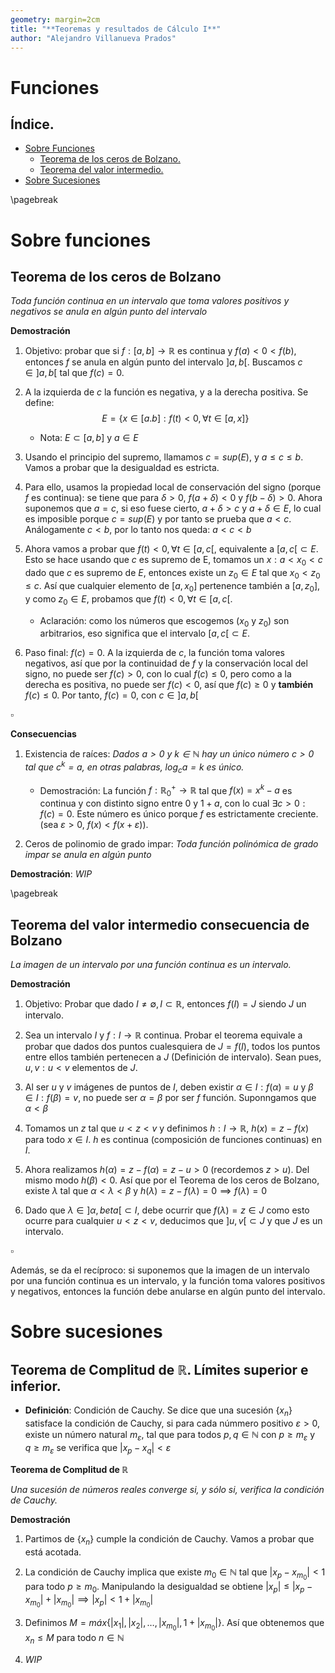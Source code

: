 ```yaml
---
geometry: margin=2cm
title: "**Teoremas y resultados de Cálculo I**"
author: "Alejandro Villanueva Prados"
---
```


# Funciones 

## Índice.
* [Sobre Funciones](#sobre-funciones)
	* [Teorema de los ceros de Bolzano.](#teorema-de-los-ceros-de-bolzano)
	* [Teorema del valor intermedio.](#teorema-del-valor-intermedio-consecuencia-de-bolzano)	
* [Sobre Sucesiones](#sobre-sucesiones)

\pagebreak

# Sobre funciones

## Teorema de los ceros de Bolzano

_Toda función continua en un intervalo que toma valores positivos y negativos se anula en algún punto del intervalo_

**Demostración**

1. Objetivo: probar que si $f: [a,b] \to \mathbb{R}$ es continua y $f(a) < 0 < f(b)$, entonces $f$
se anula en algún punto del intervalo $]a,b[$. Buscamos $c\in]a,b[$ tal que $f(c)=0$.

2. A la izquierda de $c$ la función es negativa, y a la derecha positiva. Se define: 
$$
E=\{x\in[a.b]: f(t) < 0, \forall t\in[a,x]\}
$$
	- Nota: $E\subset[a,b]$ y $a\in E$

3. Usando el principio del supremo, llamamos $c = sup(E)$, y $a \le c \le b$. Vamos a probar que la desigualdad es estricta.

4. Para ello, usamos la propiedad local de conservación del signo (porque $f$ es continua): se tiene que para $\delta > 0$, $f(a + \delta) < 0$ y $f(b - \delta) > 0$. Ahora suponemos que $a=c$, si eso fuese cierto, $a + \delta > c$ y $a + \delta \in E$, lo cual es imposible porque $c=sup(E)$ y por tanto se prueba que $a < c$. Análogamente $c < b$, por lo tanto nos queda: $a < c < b$

5. Ahora vamos a probar que $f(t) < 0, \forall t \in [a, c[$, equivalente a $[a,c[ \subset E$. Esto se hace usando que $c$ es supremo de E, tomamos un $x: a < x_0 < c$ dado que $c$ es supremo de $E$, entonces existe un $z_0\in E$ tal que $x_0 < z_0 \le c$. Así que cualquier elemento de $[a, x_0]$ pertenence también a $[a,z_0]$, y como $z_0\in E$, probamos que $f(t) < 0, \forall t \in [a,c[$.
	- Aclaración: como los números que escogemos ($x_0$ y $z_0$) son arbitrarios, eso significa que el intervalo $[a,c[ \subset E$.

6. Paso final: $f(c)=0$. A la izquierda de $c$, la función toma valores negativos, así que por la continuidad de $f$ y la conservación local del signo, no puede ser $f(c) > 0$, con lo cual $f(c) \le 0$, pero como a la derecha es positiva, no puede ser $f(c) < 0$, así que $f(c) \ge 0$ y **también** $f(c) \le 0$. Por tanto, $f(c) = 0$, con $c\in]a,b[$

$\square$

**Consecuencias**

1. Existencia de raíces: _Dados $a>0$ y $k\in\mathbb{N}$ hay un único número $c>0$ tal que $c^k=a$, en otras palabras, $\log_c a = k$ es único._

	* Demostración: La función $f:\mathbb{R}^{+}_0 \to \mathbb{R}$ tal que $f(x) = x^k - a$ es continua y con distinto signo entre $0$ y $1+a$, con lo cual $\exists c > 0: f(c)=0$. Este número es único porque $f$ es estrictamente creciente. (sea $\varepsilon > 0$, $f(x) < f(x+\varepsilon)$).

2. Ceros de polinomio de grado impar: _Toda función polinómica de grado impar se anula en algún punto_

**Demostración**: _WIP_

\pagebreak

## Teorema del valor intermedio consecuencia de Bolzano

_La imagen de un intervalo por una función continua es un intervalo._

**Demostración**

1. Objetivo: Probar que dado $I \ne \emptyset, I \subset \mathbb{R}$, entonces $f(I) = J$ siendo $J$ un intervalo.

2. Sea un intervalo $I$ y $f: I \to \mathbb{R}$ continua. Probar el teorema equivale a probar que dados dos puntos cualesquiera de $J = f(I)$, todos los puntos entre ellos también pertenecen a $J$ (Definición de intervalo). Sean pues, $u, v: u < v$ elementos de $J$.

3. Al ser $u$ y $v$ imágenes de puntos de $I$, deben existir $\alpha \in I: f(\alpha)=u$ y $\beta \in I : f(\beta)=v$, no puede ser $\alpha = \beta$ por ser $f$ función. Suponngamos que $\alpha <\beta$

4. Tomamos un $z$ tal que $u < z < v$ y definimos $h: I \to \mathbb{R}$, $h(x) = z - f(x)$ para todo $x \in I$. $h$ es continua (composición de funciones continuas) en $I$.

5. Ahora realizamos $h(\alpha)=z-f(\alpha)=z-u > 0$ (recordemos $z > u$). Del mismo modo $h(\beta) < 0$. Así que por el Teorema de los ceros de Bolzano, existe $\lambda$ tal que $\alpha < \lambda < \beta$ y $h(\lambda) = z - f(\lambda) = 0 \implies f(\lambda) = 0$

6. Dado que $\lambda \in ]\alpha,beta[ \subset I$, debe ocurrir que $f(\lambda) = z \in J$ como esto ocurre para cualquier $u < z < v$, deducimos que $]u,v[ \subset J$ y que $J$ es un intervalo.

$\square$

Además, se da el recíproco: si suponemos que la imagen de un intervalo por una función continua es un intervalo, y la función toma valores positivos y negativos, entonces la función debe anularse en algún punto del intervalo.

# Sobre sucesiones

## Teorema de Complitud de $\mathbb{R}$. Límites superior e inferior.

* **Definición**: Condición de Cauchy.
	Se dice que una sucesión $\{x_n\}$ satisface la condición de Cauchy, si para cada númmero positivo $\varepsilon>0$, existe un número natural $m_\varepsilon$, tal que para todos $p,q\in \mathbb{N}$ con $p\ge m_\varepsilon$ y $q\ge m_\varepsilon$ se verifica que  $|x_p - x_q| < \varepsilon$

**Teorema de Complitud de $\mathbb{R}$**

*Una sucesión de números reales converge si, y sólo si, verifica la condición de Cauchy.*

**Demostración**

1. Partimos de $\{x_n\}$ cumple la condición de Cauchy. Vamos a probar que está acotada.

2. La condición de Cauchy implica que existe $m_0 \in \mathbb{N}$ tal que $|x_p-x_{m_0}|<1$ para todo $p\ge m_0$. Manipulando la desigualdad se obtiene $|x_p|\le|x_p-x_{m_0}|+|x_{m_0}| \implies |x_p|<1+|x_{m_0}|$

3. Definimos $M=máx\{|x_1|,|x_2|,\dots,|x_{m_0}|,1+|x_{m_0}|\}$. Así que obtenemos que $x_n\le M$ para todo $n\in\mathbb{N}$

4. *WIP*
